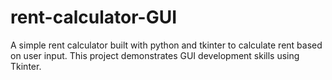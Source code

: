 # rent-calculator-GUI
A simple rent calculator built with python and tkinter to calculate rent based on user input. This project demonstrates GUI development skills using Tkinter.
